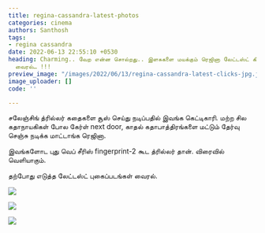 ```yaml
---
title: regina-cassandra-latest-photos
categories: cinema
authors: Santhosh
tags:
- regina cassandra
date: 2022-06-13 22:55:10 +0530
heading: Charming.. வேற என்ன சொல்றது.. இளசுகளை மயக்கும் ரெஜினா லேட்டஸ்ட் கிளிக்ஸ்
  வைரல்… !!!
preview_image: "/images/2022/06/13/regina-cassandra-latest-clicks-jpg.jpeg"
image_uploader: []
code: ''

---
```

சலேஞ்சிங் த்ரில்லர் கதைகளை சூஸ் செய்து நடிப்பதில் இவங்க கெட்டிகாரி. மற்ற சில கதாநாயகிகள் போல கேர்ள் next door, காதல் கதாபாத்திரங்களை மட்டும் தேர்வு செஞ்சு நடிக்க மாட்டாங்க ரெஜினா.

இவங்களோட புது வெப் சீரிஸ் fingerprint-2 கூட த்ரில்லர் தான். விரைவில் வெளியாகும்.

தற்போது எடுத்த லேட்டஸ்ட் புகைப்படங்கள் வைரல்.

![](/images/2022/06/13/regina-cassandra-2-jpg.jpeg)

![](/images/2022/06/13/regina-cassandra-1-jpg.jpeg)

![](/images/2022/06/13/regina-cassandra-3-jpg.jpeg)
